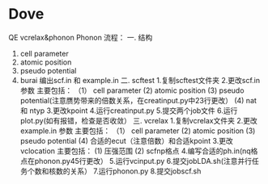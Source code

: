 # Dove
QE vcrelax&amp;phonon
Phonon 流程：
一. 结构
1. cell parameter
2. atomic position
3. pseudo potential
4. burai 编出scf.in 和 example.in
二. scftest
1.复制scftest文件夹
2.更改scf.in 参数
  主要包括：
 （1） cell parameter
  (2)  atomic position
  (3)  pseudo potential(注意赝势带来的倍数关系，在creatinput.py中23行更改）
  (4)  nat 和 ntyp
3.更改kpoint
4.运行creatinput.py
5.提交两个job文件
6.运行plot.py(如有报错，检查是否收敛）
三. vcrelax
1.复制vcrelax文件夹
2.更改example.in 参数
  主要包括：
  （1） cell parameter
   (2) atomic position
   (3) pseudo potential
   (4) 合适的ecut（注意倍数）和合适kpoint
3.更改vclocation
  主要包括：
  (1) 压强范围
  (2) scfnp格点
4.编写合适的ph.in(nq格点在phonon.py45行更改）
5.运行vcinput.py
6.提交jobLDA.sh(注意并行任务个数和核数的关系）
7.运行phonon.py
8.提交jobscf.sh
